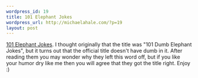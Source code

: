 ```yaml
--- 
wordpress_id: 19
title: 101 Elephant Jokes
wordpress_url: http://michaelahale.com/?p=19
layout: post
---
```

<a href="http://michaelahale.com/101elephantjokes/">101 Elephant Jokes</a>.  I thought originally that the title was "101 Dumb Elephant Jokes", but it turns out that the official title doesn't have dumb in it.  After reading them you may wonder why they left this word off, but if you like your humor dry like me then you will agree that they got the title right.  Enjoy :)
